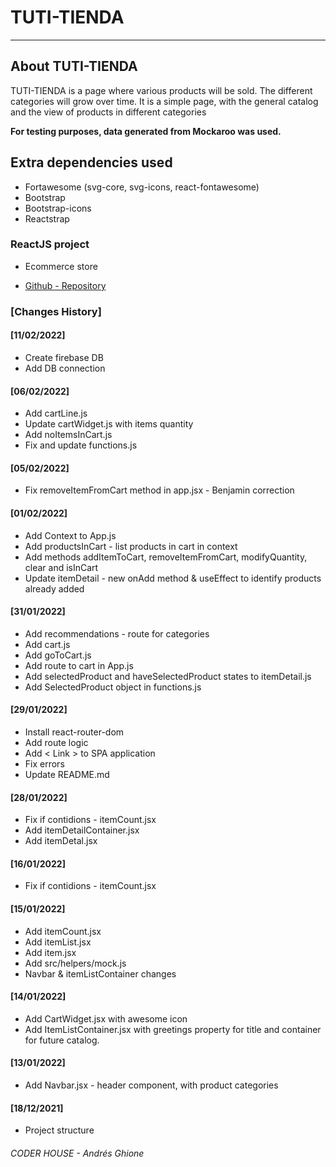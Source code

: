 # TUTI-TIENDA

---

## About TUTI-TIENDA

TUTI-TIENDA is a page where various products will be sold. The different categories will grow over time.
It is a simple page, with the general catalog and the view of products in different categories

<strong>For testing purposes, data generated from Mockaroo was used.</strong>

## Extra dependencies used

* Fortawesome (svg-core, svg-icons, react-fontawesome)
* Bootstrap
* Bootstrap-icons
* Reactstrap

### ReactJS project
* Ecommerce store

* [Github - Repository](https://github.com/AGO-90/ecommerce_andres_ghione)

### [Changes History]

#### [11/02/2022]
* Create firebase DB
* Add DB connection

#### [06/02/2022]
* Add cartLine.js
* Update cartWidget.js with items quantity
* Add noItemsInCart.js
* Fix and update functions.js

#### [05/02/2022]
* Fix removeItemFromCart method in app.jsx - Benjamin correction

#### [01/02/2022]
* Add Context to App.js
* Add productsInCart - list products in cart in context
* Add methods addItemToCart, removeItemFromCart, modifyQuantity, clear and isInCart
* Update itemDetail - new onAdd method & useEffect to identify products already added

#### [31/01/2022]
* Add recommendations - route for categories
* Add cart.js
* Add goToCart.js
* Add route to cart in App.js
* Add selectedProduct and haveSelectedProduct states to itemDetail.js
* Add SelectedProduct object in functions.js 

#### [29/01/2022]
* Install react-router-dom
* Add route logic
* Add < Link > to SPA application
* Fix errors
* Update README.md

#### [28/01/2022]
* Fix if contidions - itemCount.jsx
* Add itemDetailContainer.jsx
* Add itemDetal.jsx

#### [16/01/2022]
* Fix if contidions - itemCount.jsx

#### [15/01/2022]
* Add itemCount.jsx
* Add itemList.jsx
* Add item.jsx
* Add src/helpers/mock.js
* Navbar & itemListContainer changes

#### [14/01/2022]
* Add CartWidget.jsx with awesome icon
* Add ItemListContainer.jsx with greetings property for title
and container for future catalog.

#### [13/01/2022]
* Add Navbar.jsx - header component, with product categories

#### [18/12/2021]
* Project structure


###### CODER HOUSE - Andrés Ghione


